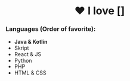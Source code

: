<h1 align="center">❤️ I love []</h1>

<div style="line-height: 1.2;">
  <h3>Languages (Order of favorite):</h3>
  <ul>
    <li><span style="font-weight: bold;">Java & Kotlin</span></li>
    <li><span style="font-weight: normal;">Skript</span></li>
    <li><span style="font-weight: normal;">React & JS</span></li>
    <li><span style="font-weight: normal;">Python</span></li>
    <li><span style="font-weight: normal;">PHP</span></li>
    <li><span style="font-weight: normal;">HTML & CSS</span></li>
  </ul>
</div>

